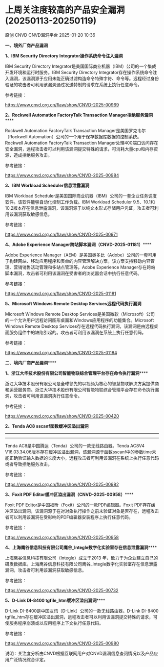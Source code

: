 #  上周关注度较高的产品安全漏洞(20250113-20250119)   
原创 CNVD  CNVD漏洞平台   2025-01-20 10:36  
  
**一、境外厂商产品漏洞**  
  
**1、IBM Security Directory Integrator操作系统命令注入漏洞**  
  
IBM Security Directory Integrator是美国国际商业机器（IBM）公司的一个集成开发环境和运行时服务。IBM Security Directory Integrator存在操作系统命令注入漏洞，该漏洞源于应用未能正确过滤构造命令特殊字符、命令等。远程经过身份验证的攻击者可利用该漏洞通过发送特制的请求在系统上执行任意命令。  
  
参考链接：  
  
https://www.cnvd.org.cn/flaw/show/CNVD-2025-00969  
  
**2、Rockwell Automation FactoryTalk Transaction Manager拒绝服务漏洞******  
  
Rockwell Automation FactoryTalk Transaction Manager是美国罗克韦尔（Rockwell Automation）公司的一个用于保存数据库数据的控制系统。Rockwell Automation FactoryTalk Transaction Manager处理400端口访问存在安全漏洞，远程攻击者可以利用该漏洞提交特殊的请求，可消耗大量cpu和内存资源，造成拒绝服务攻击。  
  
参考链接：  
  
https://www.cnvd.org.cn/flaw/show/CNVD-2025-00984  
  
**3、IBM Workload Scheduler信息泄露漏洞**  
  
IBM Workload Scheduler是美国国际商业机器（IBM）公司的一套企业任务调度软件。该软件能够自动化控制工作负载。IBM Workload Scheduler 9.5、10.1和10.2版本存在信息泄露漏洞，该漏洞源于以纯文本形式存储用户凭证，攻击者可利用该漏洞获取敏感信息。  
  
参考链接：  
  
https://www.cnvd.org.cn/flaw/show/CNVD-2025-00971  
  
**4、Adobe Experience Manager跨站脚本漏洞（CNVD-2025-01181）******  
  
Adobe Experience Manager（AEM）是美国奥多比（Adobe）公司的一套可用于构建网站、移动应用程序和表单的内容管理解决方案。该方案支持移动内容管理、营销销售活动管理和多站点管理等。Adobe Experience Manager存在跨站脚本漏洞，攻击者可利用该漏洞在受害者的浏览器会话中执行任意代码。  
  
参考链接：  
  
https://www.cnvd.org.cn/flaw/show/CNVD-2025-01181  
  
**5、Microsoft Windows Remote Desktop Services远程代码执行漏洞**  
  
Microsoft Windows Remote Desktop Services是美国微软（Microsoft）公司的一个允许用户远程访问图形桌面和Windows应用程序的功能集合。Microsoft Windows Remote Desktop Services存在远程代码执行漏洞，该漏洞是由远程桌面服务组件中的缺陷引起的。攻击者可利用该漏洞在系统上执行任意代码。  
  
参考链接：  
  
https://www.cnvd.org.cn/flaw/show/CNVD-2025-01184  
  
二、**境内厂商产品漏洞******  
  
**1、浙江大华技术股份有限公司智能物联综合管理平台存在命令执行漏洞******  
  
浙江大华技术股份有限公司是全球领先的以视频为核心的智慧物联解决方案提供商和运营服务商。浙江大华技术股份有限公司智能物联综合管理平台存在命令执行漏洞，攻击者可利用该漏洞执行任意命令。  
  
参考链接：  
  
https://www.cnvd.org.cn/flaw/show/CNVD-2025-00420  
  
**2、Tenda AC8 sscanf函数缓冲区溢出漏洞**  
****  
****  
  
Tenda AC8是中国腾达（Tenda）公司的一款无线路由器。Tenda AC8V4 V16.03.34.06版本存在缓冲区溢出漏洞，该漏洞源于函数sscanf中的参数time未能正确验证输入数据的长度大小，远程攻击者可利用该漏洞在系统上执行任意代码或者导致拒绝服务攻击。  
  
参考链接：  
  
https://www.cnvd.org.cn/flaw/show/CNVD-2025-00982  
  
**3、Foxit PDF Editor缓冲区溢出漏洞（CNVD-2025-00958）******  
  
‌Foxit PDF Editor是中国福昕（Foxit）公司的一款PDF编辑器。Foxit PDF存在缓冲区溢出漏洞，该漏洞源于在对对象执行操作之前未验证对象是否存在，远程攻击者可以利用该漏洞在受影响的PDF编辑器安装程序上执行任意代码。  
  
参考链接：  
  
https://www.cnvd.org.cn/flaw/show/CNVD-2025-00958  
  
**4、上海鹰谷信息科技有限公司鹰谷_Integle数字化实验室存在信息泄露漏洞******  
  
上海鹰谷信息科技有限公司（Integle）成立于2013 年，致力于为企业建立自己的研发数据库。上海鹰谷信息科技有限公司鹰谷_Integle数字化实验室存在信息泄露漏洞，攻击者可利用该漏洞获取敏感信息。  
  
参考链接：  
  
https://www.cnvd.org.cn/flaw/show/CNVD-2025-00732  
  
**5、D-Link DI-8400 tgfile_htm缓冲区溢出漏洞******  
  
D-Link DI-8400是中国友讯（D-Link）公司的一款无线路由器。D-Link DI-8400 tgfile_htm存在缓冲区溢出漏洞，远程攻击者可以利用该漏洞提交特殊的请求，可使服务程序崩溃或以应用程序上下文执行任意代码。  
  
参考链接：  
  
https://www.cnvd.org.cn/flaw/show/CNVD-2025-00980  
  
说明：关注度分析由CNVD根据互联网用户对CNVD漏洞信息查阅情况以及产品应用广泛情况综合评定。  
  
  
